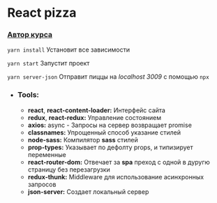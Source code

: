 # React pizza #

### [Автор курса](https://www.youtube.com/watch?v=bziVFvq8cLQ&list=PL0FGkDGJQjJFMRmP7wZ771m1Nx-m2_qXq&ab_channel=ArchakovBlogArchakovBlog "Archakov Blog") ###

`yarn install`
Установит все зависимости 

`yarn start`
Запустит проект 

`yarn server-json`
Отправит пиццы на _localhost 3009_ с помощью `npx`


- ### Tools: ###
  - **react**, **react-content-loader:** Интерфейс сайта 
  - **redux**, **react-redux:** Управление состоянием
  - **axios:** async - Запросы на сервер возвращает promise
  - **classnames:** Упрощенный способ указание стилей 
  - **node-sass:** Компилятор **sass** стилей 
  - **prop-types:** Указывает по дефолту props, и типизирует переменные
  - **react-router-dom:** Отвечает за __spa__ преход с одной в дуругю страницу без перезагрузки 
  - **redux-thunk:**  Middleware для использование асинхронных запросов 
  - **json-server:** Cоздает локальный сервер 



  



